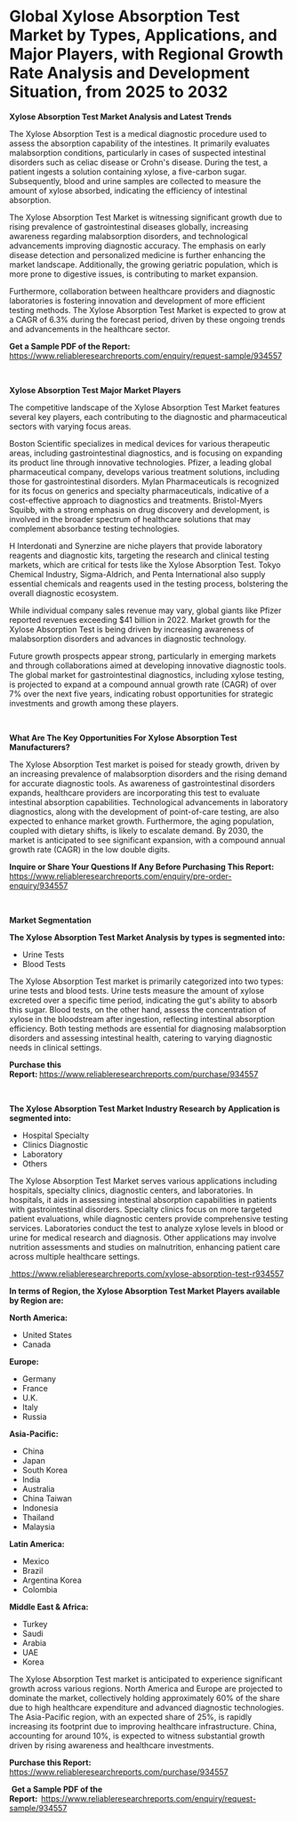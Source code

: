 <p><h1>Global Xylose Absorption Test Market by Types, Applications, and Major Players, with Regional Growth Rate Analysis and Development Situation, from 2025 to 2032</h1></p><p><strong>Xylose Absorption Test Market Analysis and Latest Trends</strong></p>
<p><p>The Xylose Absorption Test is a medical diagnostic procedure used to assess the absorption capability of the intestines. It primarily evaluates malabsorption conditions, particularly in cases of suspected intestinal disorders such as celiac disease or Crohn's disease. During the test, a patient ingests a solution containing xylose, a five-carbon sugar. Subsequently, blood and urine samples are collected to measure the amount of xylose absorbed, indicating the efficiency of intestinal absorption.</p><p>The Xylose Absorption Test Market is witnessing significant growth due to rising prevalence of gastrointestinal diseases globally, increasing awareness regarding malabsorption disorders, and technological advancements improving diagnostic accuracy. The emphasis on early disease detection and personalized medicine is further enhancing the market landscape. Additionally, the growing geriatric population, which is more prone to digestive issues, is contributing to market expansion.</p><p>Furthermore, collaboration between healthcare providers and diagnostic laboratories is fostering innovation and development of more efficient testing methods. The Xylose Absorption Test Market is expected to grow at a CAGR of 6.3% during the forecast period, driven by these ongoing trends and advancements in the healthcare sector.</p></p>
<p><strong>Get a Sample PDF of the Report:&nbsp;</strong> <a href="https://www.reliableresearchreports.com/enquiry/request-sample/934557?utm_campaign=48&utm_medium=2&utm_source=Github&utm_content=ia&utm_term=18042025&utm_id=xylose-absorption-test">https://www.reliableresearchreports.com/enquiry/request-sample/934557</a></p>
<p>&nbsp;</p>
<p><strong>Xylose Absorption Test Major Market Players</strong></p>
<p><p>The competitive landscape of the Xylose Absorption Test Market features several key players, each contributing to the diagnostic and pharmaceutical sectors with varying focus areas. </p><p>Boston Scientific specializes in medical devices for various therapeutic areas, including gastrointestinal diagnostics, and is focusing on expanding its product line through innovative technologies. Pfizer, a leading global pharmaceutical company, develops various treatment solutions, including those for gastrointestinal disorders. Mylan Pharmaceuticals is recognized for its focus on generics and specialty pharmaceuticals, indicative of a cost-effective approach to diagnostics and treatments. Bristol-Myers Squibb, with a strong emphasis on drug discovery and development, is involved in the broader spectrum of healthcare solutions that may complement absorbance testing technologies.</p><p>H Interdonati and Synerzine are niche players that provide laboratory reagents and diagnostic kits, targeting the research and clinical testing markets, which are critical for tests like the Xylose Absorption Test. Tokyo Chemical Industry, Sigma-Aldrich, and Penta International also supply essential chemicals and reagents used in the testing process, bolstering the overall diagnostic ecosystem.</p><p>While individual company sales revenue may vary, global giants like Pfizer reported revenues exceeding $41 billion in 2022. Market growth for the Xylose Absorption Test is being driven by increasing awareness of malabsorption disorders and advances in diagnostic technology.</p><p>Future growth prospects appear strong, particularly in emerging markets and through collaborations aimed at developing innovative diagnostic tools. The global market for gastrointestinal diagnostics, including xylose testing, is projected to expand at a compound annual growth rate (CAGR) of over 7% over the next five years, indicating robust opportunities for strategic investments and growth among these players.</p></p>
<p>&nbsp;</p>
<p><strong>What Are The Key Opportunities For Xylose Absorption Test Manufacturers?</strong></p>
<p><p>The Xylose Absorption Test market is poised for steady growth, driven by an increasing prevalence of malabsorption disorders and the rising demand for accurate diagnostic tools. As awareness of gastrointestinal disorders expands, healthcare providers are incorporating this test to evaluate intestinal absorption capabilities. Technological advancements in laboratory diagnostics, along with the development of point-of-care testing, are also expected to enhance market growth. Furthermore, the aging population, coupled with dietary shifts, is likely to escalate demand. By 2030, the market is anticipated to see significant expansion, with a compound annual growth rate (CAGR) in the low double digits.</p></p>
<p><strong>Inquire or Share Your Questions If Any Before Purchasing This Report:</strong> <a href="https://www.reliableresearchreports.com/enquiry/pre-order-enquiry/934557?utm_campaign=48&utm_medium=2&utm_source=Github&utm_content=ia&utm_term=18042025&utm_id=xylose-absorption-test">https://www.reliableresearchreports.com/enquiry/pre-order-enquiry/934557</a></p>
<p>&nbsp;</p>
<p><strong>Market Segmentation</strong></p>
<p><strong>The Xylose Absorption Test Market Analysis by types is segmented into:</strong></p>
<p><ul><li>Urine Tests</li><li>Blood Tests</li></ul></p>
<p><p>The Xylose Absorption Test market is primarily categorized into two types: urine tests and blood tests. Urine tests measure the amount of xylose excreted over a specific time period, indicating the gut's ability to absorb this sugar. Blood tests, on the other hand, assess the concentration of xylose in the bloodstream after ingestion, reflecting intestinal absorption efficiency. Both testing methods are essential for diagnosing malabsorption disorders and assessing intestinal health, catering to varying diagnostic needs in clinical settings.</p></p>
<p><strong>Purchase this Report:&nbsp;</strong><a href="https://www.reliableresearchreports.com/purchase/934557?utm_campaign=48&utm_medium=2&utm_source=Github&utm_content=ia&utm_term=18042025&utm_id=xylose-absorption-test">https://www.reliableresearchreports.com/purchase/934557</a></p>
<p>&nbsp;</p>
<p><strong>The Xylose Absorption Test Market Industry Research by Application is segmented into:</strong></p>
<p><ul><li>Hospital Specialty</li><li>Clinics Diagnostic</li><li>Laboratory</li><li>Others</li></ul></p>
<p><p>The Xylose Absorption Test Market serves various applications including hospitals, specialty clinics, diagnostic centers, and laboratories. In hospitals, it aids in assessing intestinal absorption capabilities in patients with gastrointestinal disorders. Specialty clinics focus on more targeted patient evaluations, while diagnostic centers provide comprehensive testing services. Laboratories conduct the test to analyze xylose levels in blood or urine for medical research and diagnosis. Other applications may involve nutrition assessments and studies on malnutrition, enhancing patient care across multiple healthcare settings.</p></p>
<p><a href="https://www.reliableresearchreports.com/xylose-absorption-test-r934557?utm_campaign=48&utm_medium=2&utm_source=Github&utm_content=ia&utm_term=18042025&utm_id=xylose-absorption-test">&nbsp;https://www.reliableresearchreports.com/xylose-absorption-test-r934557</a></p>
<p><strong>In terms of Region, the Xylose Absorption Test Market Players available by Region are:</strong></p>
<p>
    <p> <strong> North America: </strong>
        <ul>
            <li>United States</li>
            <li>Canada</li>
        </ul>
        </p> 
    <p> <strong> Europe: </strong>
        <ul>
            <li>Germany</li>
            <li>France</li>
            <li>U.K.</li>
            <li>Italy</li>
            <li>Russia</li>
        </ul>
        </p> 
    <p> <strong> Asia-Pacific: </strong>
        <ul>
            <li>China</li>
            <li>Japan</li>
            <li>South Korea</li>
            <li>India</li>
            <li>Australia</li>
            <li>China Taiwan</li>
            <li>Indonesia</li>
            <li>Thailand</li>
            <li>Malaysia</li>
        </ul>
        </p> 
    <p> <strong> Latin America: </strong>
        <ul>
            <li>Mexico</li>
            <li>Brazil</li>
            <li>Argentina Korea</li>
            <li>Colombia</li>
        </ul>
        </p> 
    <p> <strong> Middle East & Africa: </strong>
        <ul>
            <li>Turkey</li>
            <li>Saudi</li>
            <li>Arabia</li>
            <li>UAE</li>
            <li>Korea</li>
        </ul>
    </p>
    </p>
<p><p>The Xylose Absorption Test market is anticipated to experience significant growth across various regions. North America and Europe are projected to dominate the market, collectively holding approximately 60% of the share due to high healthcare expenditure and advanced diagnostic technologies. The Asia-Pacific region, with an expected share of 25%, is rapidly increasing its footprint due to improving healthcare infrastructure. China, accounting for around 10%, is expected to witness substantial growth driven by rising awareness and healthcare investments.</p></p>
<p><strong>Purchase this Report: </strong><a href="https://www.reliableresearchreports.com/purchase/934557?utm_campaign=48&utm_medium=2&utm_source=Github&utm_content=ia&utm_term=18042025&utm_id=xylose-absorption-test">https://www.reliableresearchreports.com/purchase/934557</a></p>
<p>&nbsp;<strong>Get a Sample PDF of the Report:&nbsp;&nbsp;</strong><a href="https://www.reliableresearchreports.com/enquiry/request-sample/934557?utm_campaign=48&utm_medium=2&utm_source=Github&utm_content=ia&utm_term=18042025&utm_id=xylose-absorption-test">https://www.reliableresearchreports.com/enquiry/request-sample/934557</a></p>
<p><strong></strong></p>
<p><p></p><p></p><p></p></p>